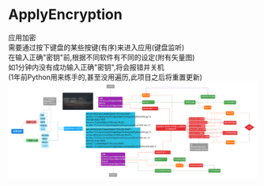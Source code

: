 # ApplyEncryption
应用加密<br>
需要通过按下键盘的某些按键(有序)来进入应用(键盘监听)<br>
在输入正确"密钥"前,根据不同软件有不同的设定(附有矢量图)<br>
如1分钟内没有成功输入正确"密钥",将会报错并关机<br>
(1年前Python用来练手的,甚至没用遍历,此项目之后将重置更新)<br>
![Image text](https://raw.githubusercontent.com/Lzhyrifx/ApplyEncryption/main/Xmind/ApplyEncryption.svg)
